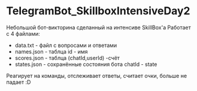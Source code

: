 # TelegramBot_SkillboxIntensiveDay2
Небольшой бот-викторина сделанный на интенсиве SkillBox'a
Работает с 4 файлами:
- data.txt  - файл с вопросами и ответами
- names.json - таблца id - имя
- scores.json - таблца (chatId,userId) -счёт
- states.json - сохранённые состояния бота chatId - state

Реагирует на команды, отслеживает ответы, считает очки, больше не падает :D
